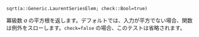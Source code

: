 ```
sqrt(a::Generic.LaurentSeriesElem; check::Bool=true)
```

冪級数 $a$ の平方根を返します。デフォルトでは、入力が平方でない場合、関数は例外をスローします。`check=false` の場合、このテストは省略されます。
